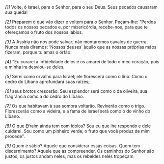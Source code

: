 *[1]* Volte, ó Israel, para o Senhor, para o seu Deus. Seus pecados causaram sua queda!

*[2]* Preparem o que vão dizer e voltem para o Senhor. Peçam-lhe: "Perdoa todos os nossos pecados e, por misericórdia, recebe-nos, para que te ofereçamos o fruto dos nossos lábios.

*[3]* A Assíria não nos pode salvar; não montaremos cavalos de guerra. Nunca mais diremos: ‘Nossos deuses’ àquilo que as nossas próprias mãos fizeram, porque tu amas o órfão.

*[4]* "Eu curarei a infidelidade deles e os amarei de todo o meu coração, pois a minha ira desviou-se deles.

*[5]* Serei como orvalho para Israel; ele florescerá como o lírio. Como o cedro do Líbano aprofundará suas raízes;

*[6]* seus brotos crescerão. Seu esplendor será como o da oliveira, sua fragrância como a do cedro do Líbano.

*[7]* Os que habitavam à sua sombra voltarão. Reviverão como o trigo. Florescerão como a videira, e a fama de Israel será como o do vinho do Líbano.

*[8]* O que Efraim ainda tem com ídolos? Sou eu que lhe respondo e dele cuidarei. Sou como um pinheiro verde; o fruto que você produz de mim procede".

*[9]* Quem é sábio? Aquele que considerar essas coisas. Quem tem discernimento? Aquele que as compreender. Os caminhos do Senhor são justos; os justos andam neles, mas os rebeldes neles tropeçam.

